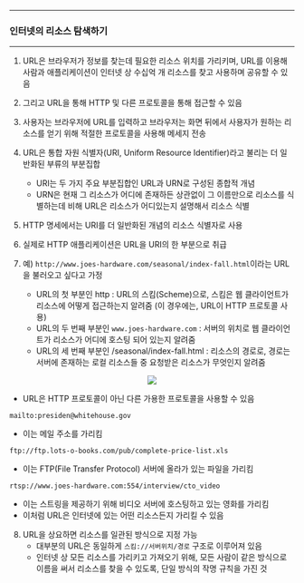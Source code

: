 -----
### 인터넷의 리소스 탐색하기
-----
1. URL은 브라우저가 정보를 찾는데 필요한 리소스 위치를 가리키며, URL를 이용해 사람과 애플리케이션이 인터넷 상 수십억 개 리소스를 찾고 사용하며 공유할 수 있음
2. 그리고 URL을 통해 HTTP 및 다른 프로토콜을 통해 접근할 수 있음
3. 사용자는 브라우저에 URL를 입력하고 브라우저는 화면 뒤에서 사용자가 원하는 리소스를 얻기 위해 적절한 프로토콜을 사용해 메세지 전송
4. URL은 통합 자원 식별자(URI, Uniform Resource Identifier)라고 불리는 더 일반화된 부류의 부분집합
   - URI는 두 가지 주요 부분집합인 URL과 URN로 구성된 종합적 개념
   - URN은 현재 그 리소스가 어디에 존재하든 상관없이 그 이름만으로 리소스를 식별하는데 비해 URL은 리소스가 어디있는지 설명해서 리소스 식별

5. HTTP 명세에서는 URI를 더 일반화된 개념의 리소스 식별자로 사용
6. 실제로 HTTP 애플리케이션은 URL을 URI의 한 부분으로 취급
7. 예) ```http://www.joes-hardware.com/seasonal/index-fall.html```이라는 URL을 불러오고 싶다고 가정
   - URL의 첫 부분인 http : URL의 스킴(Scheme)으로, 스킴은 웹 클라이언트가 리소스에 어떻게 접근하는지 알려줌 (이 경우에는, URL이 HTTP 프로토콜 사용)
   - URL의 두 번째 부분인 ```www.joes-hardware.com``` : 서버의 위치로 웹 클라이언트가 리소스가 어디에 호스팅 되어 있는지 알려줌
   - URL의 세 번째 부분인 /seasonal/index-fall.html : 리소스의 경로로, 경로는 서버에 존재하는 로컬 리소스들 중 요청받은 리소스가 무엇인지 알려줌
<div align="center">
<img src="https://github.com/user-attachments/assets/0c2e52db-229b-4ae1-afe6-5abbacab743a">
</div>

   - URL은 HTTP 프로토콜이 아닌 다른 가용한 프로토콜을 사용할 수 있음
```
mailto:presiden@whitehouse.gov
```
   - 이는 메일 주소를 가리킴
```
ftp://ftp.lots-o-books.com/pub/complete-price-list.xls
```
   - 이는 FTP(File Transfer Protocol) 서버에 올라가 있는 파일을 가리킴
```
rtsp://www.joes-hardware.com:554/interview/cto_video
```
   - 이는 스트링을 제공하기 위해 비디오 서버에 호스팅하고 있는 영화를 가리킴
   - 이처럼 URL은 인터넷에 있는 어떤 리소스든지 가리킬 수 있음

8. URL을 상요하면 리소스를 일관된 방식으로 지정 가능
    - 대부분의 URL은 동일하게 ```스킴://서버위치/경로``` 구조로 이루어져 있음
    - 인터넷 상 모든 리소스를 가리키고 가져오기 위해, 모든 사람이 같은 방식으로 이름을 써서 리소스를 찾을 수 있도록, 단일 방식의 작명 규칙을 가진 것
      
